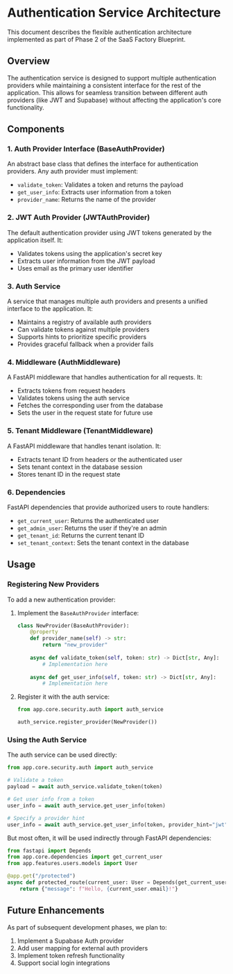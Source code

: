 # Authentication Service Architecture

This document describes the flexible authentication architecture implemented as part of Phase 2 of the SaaS Factory Blueprint.

## Overview

The authentication service is designed to support multiple authentication providers while maintaining a consistent interface for the rest of the application. This allows for seamless transition between different auth providers (like JWT and Supabase) without affecting the application's core functionality.

## Components

### 1. Auth Provider Interface (BaseAuthProvider)

An abstract base class that defines the interface for authentication providers. Any auth provider must implement:
- `validate_token`: Validates a token and returns the payload
- `get_user_info`: Extracts user information from a token
- `provider_name`: Returns the name of the provider

### 2. JWT Auth Provider (JWTAuthProvider)

The default authentication provider using JWT tokens generated by the application itself. It:
- Validates tokens using the application's secret key
- Extracts user information from the JWT payload
- Uses email as the primary user identifier

### 3. Auth Service

A service that manages multiple auth providers and presents a unified interface to the application. It:
- Maintains a registry of available auth providers
- Can validate tokens against multiple providers
- Supports hints to prioritize specific providers
- Provides graceful fallback when a provider fails

### 4. Middleware (AuthMiddleware)

A FastAPI middleware that handles authentication for all requests. It:
- Extracts tokens from request headers
- Validates tokens using the auth service
- Fetches the corresponding user from the database
- Sets the user in the request state for future use

### 5. Tenant Middleware (TenantMiddleware)

A FastAPI middleware that handles tenant isolation. It:
- Extracts tenant ID from headers or the authenticated user
- Sets tenant context in the database session
- Stores tenant ID in the request state

### 6. Dependencies

FastAPI dependencies that provide authorized users to route handlers:
- `get_current_user`: Returns the authenticated user
- `get_admin_user`: Returns the user if they're an admin
- `get_tenant_id`: Returns the current tenant ID
- `set_tenant_context`: Sets the tenant context in the database

## Usage

### Registering New Providers

To add a new authentication provider:

1. Implement the `BaseAuthProvider` interface:
   ```python
   class NewProvider(BaseAuthProvider):
       @property
       def provider_name(self) -> str:
           return "new_provider"
           
       async def validate_token(self, token: str) -> Dict[str, Any]:
           # Implementation here
           
       async def get_user_info(self, token: str) -> Dict[str, Any]:
           # Implementation here
   ```

2. Register it with the auth service:
   ```python
   from app.core.security.auth import auth_service
   
   auth_service.register_provider(NewProvider())
   ```

### Using the Auth Service

The auth service can be used directly:

```python
from app.core.security.auth import auth_service

# Validate a token
payload = await auth_service.validate_token(token)

# Get user info from a token
user_info = await auth_service.get_user_info(token)

# Specify a provider hint
user_info = await auth_service.get_user_info(token, provider_hint="jwt")
```

But most often, it will be used indirectly through FastAPI dependencies:

```python
from fastapi import Depends
from app.core.dependencies import get_current_user
from app.features.users.models import User

@app.get("/protected")
async def protected_route(current_user: User = Depends(get_current_user)):
    return {"message": f"Hello, {current_user.email}!"}
```

## Future Enhancements

As part of subsequent development phases, we plan to:

1. Implement a Supabase Auth provider
2. Add user mapping for external auth providers
3. Implement token refresh functionality
4. Support social login integrations